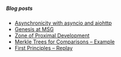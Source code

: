 <!--

### Hi there 👋

-->
##### Blog posts

<!--START_SECTION:posts-->
* [Asynchronicity with asyncio and aiohttp](https:&#x2F;&#x2F;vishsubramanian.me&#x2F;async&#x2F;?utm_source&#x3D;rss&amp;utm_medium&#x3D;rss&amp;utm_campaign&#x3D;async)
* [Genesis at MSG](https:&#x2F;&#x2F;vishsubramanian.me&#x2F;the-last-domino&#x2F;?utm_source&#x3D;rss&amp;utm_medium&#x3D;rss&amp;utm_campaign&#x3D;the-last-domino)
* [Zone of Proximal Development](https:&#x2F;&#x2F;vishsubramanian.me&#x2F;zone-of-proximal-development&#x2F;?utm_source&#x3D;rss&amp;utm_medium&#x3D;rss&amp;utm_campaign&#x3D;zone-of-proximal-development)
* [Merkle Trees for Comparisons – Example](https:&#x2F;&#x2F;vishsubramanian.me&#x2F;merkle-trees-for-comparisons&#x2F;?utm_source&#x3D;rss&amp;utm_medium&#x3D;rss&amp;utm_campaign&#x3D;merkle-trees-for-comparisons)
* [First Principles – Replay](https:&#x2F;&#x2F;vishsubramanian.me&#x2F;first-principles-replay&#x2F;?utm_source&#x3D;rss&amp;utm_medium&#x3D;rss&amp;utm_campaign&#x3D;first-principles-replay)
<!--END_SECTION:posts-->

<!--
**vishwanath79/vishwanath79** is a ✨ _special_ ✨ repository because its `README.md` (this file) appears on your GitHub profile.

Here are some ideas to get you started:

- 🔭 I’m currently working on ...
- 🌱 I’m currently learning ...
- 👯 I’m looking to collaborate on ...
- 🤔 I’m looking for help with ...
- 💬 Ask me about ...
- 📫 How to reach me: ...
- 😄 Pronouns: ...
- ⚡ Fun fact: ...
-->
